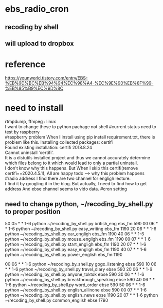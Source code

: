 # ebs_radio_cron
## recoding by shell
## will upload to dropbox
# reference
https://younworld.tistory.com/entry/EBS-%EB%9D%BC%EB%94%94%EC%98%A4-%EC%9E%90%EB%8F%99-%EB%85%B9%EC%9D%8C
# need to install
rtmpdump, ffmpeg : linux  
I want to change these to python pachage not shell
#current status
need to test by raspberry  
#raspberry problem
When I install using pip install requirement.txt, there is problem like this.
Installing collected packages: certifi                                                                                                                                           
  Found existing installation: certifi 2018.8.24                                                                                                                                 
Cannot uninstall 'certifi'.   
It is a distutils installed project and thus we cannot accurately determine which files belong to it which would lead to only a partial uninstall.  
I don't know why this happens.
But When I skip this certifi(remove certifi==2020.4.5.1), All are happy
todo --> why this problem happens
#radio address
I find there are two channel for engligh lecture.  
I find it by googling it in the blog.
But actually, I need to find how to get address 
And ebse channel seems to vido data.
#cron setting
## need to change python, ~/recoding_by_shell.py to proper position
50 05 * * 1-6 python ~/recoding_by_shell.py british_eng ebs_fm 590
00 06 * * 1-6 python ~/recoding_by_shell.py easy_writing ebs_fm 1190
20 06 * * 1-6 python ~/recoding_by_shell.py ear_engligh ebs_fm 1190
40 06 * * 1-6 python ~/recoding_by_shell.py mouse_engligh ebs_fm 1190
00 07 * * 1-6 python ~/recoding_by_shell.py start_engligh ebs_fm 1190
20 07 * * 1-6 python ~/recoding_by_shell.py easy_engligh ebs_fm 1190
40 07 * * 1-6 python ~/recoding_by_shell.py power_english ebs_fm 1190

00 06 * * 1-6 python ~/recoding_by_shell.py gogo_listening ebse 590
10 06 * * 1-6 python ~/recoding_by_shell.py travel_diary ebse 590
20 06 * * 1-6 python ~/recoding_by_shell.py anyone_toktok ebse 590
30 06 * * 1-6 python ~/recoding_by_shell.py breakthrough_speaking ebse 590
40 06 * * 1-6 python ~/recoding_by_shell.py word_order ebse 590
50 06 * * 1-6 python ~/recoding_by_shell.py english_allinone ebse 590
00 07 * * 1-6 python ~/recoding_by_shell.py english_news ebse 1190
20 07 * * 1-6 python ~/recoding_by_shell.py common_english ebse 1790

